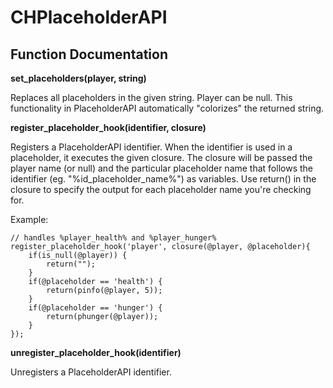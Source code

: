 # CHPlaceholderAPI

## Function Documentation

**set_placeholders(player, string)**

Replaces all placeholders in the given string. Player can be null. This functionality in PlaceholderAPI automatically
"colorizes" the returned string.

**register_placeholder_hook(identifier, closure)**

Registers a PlaceholderAPI identifier. When the identifier is used in a placeholder, it executes the given closure.
The closure will be passed the player name (or null) and the particular placeholder name that follows the identifier
(eg. \"%id_placeholder_name%\") as variables. Use return() in the closure to specify the output for each placeholder
name you're checking for.

Example:
````
// handles %player_health% and %player_hunger%
register_placeholder_hook('player', closure(@player, @placeholder){
    if(is_null(@player)) {
        return("");
    }
    if(@placeholder == 'health') {
        return(pinfo(@player, 5));
    }
    if(@placeholder == 'hunger') {
        return(phunger(@player));
    }
});
````

**unregister_placeholder_hook(identifier)**

Unregisters a PlaceholderAPI identifier.